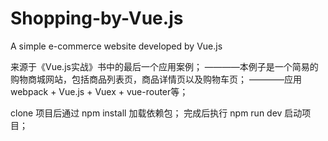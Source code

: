 # Shopping-by-Vue.js
A simple e-commerce website developed by Vue.js

来源于《Vue.js实战》书中的最后一个应用案例；
————本例子是一个简易的购物商城网站，包括商品列表页，商品详情页以及购物车页；
————应用 webpack + Vue.js + Vuex + vue-router等；

clone 项目后通过 npm install 加载依赖包；
完成后执行 npm run dev 启动项目；
